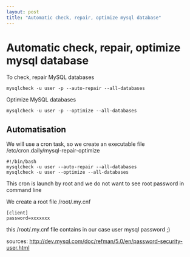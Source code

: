 ```yaml
---
layout: post
title: "Automatic check, repair, optimize mysql database"
---
```


# Automatic check, repair, optimize mysql database

To check, repair MySQL databases

```
mysqlcheck -u user -p --auto-repair --all-databases
```

Optimize MySQL databases

```
mysqlcheck -u user -p --optimize --all-databases
```

## Automatisation

We will use a cron task, so we create an executable file /etc/cron.daily/mysql-repair-optimize

```
#!/bin/bash
mysqlcheck -u user --auto-repair --all-databases
mysqlcheck -u user --optimize --all-databases

```

This cron is launch by root and we do not want to see root password in command line

We create a root file /root/.my.cnf

```
[client]
password=xxxxxxx
```

this /root/.my.cnf file contains in our case user mysql password  ;)

sources:  http://dev.mysql.com/doc/refman/5.0/en/password-security-user.html